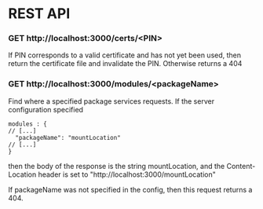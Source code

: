 # REST API
### GET http://localhost:3000/certs/&lt;PIN>
If PIN corresponds to a valid certificate and has not yet been used, then return the certificate file and invalidate the PIN. Otherwise returns a 404

### GET http://localhost:3000/modules/&lt;packageName>
Find where a specified package services requests.
If the server configuration specified

    modules : {
    // [...]
      "packageName": "mountLocation"
    // [...]
    }

then the body of the response is the string mountLocation, and the Content-Location header is set to "http://localhost:3000/mountLocation"

If packageName was not specified in the config, then this request returns a 404.
